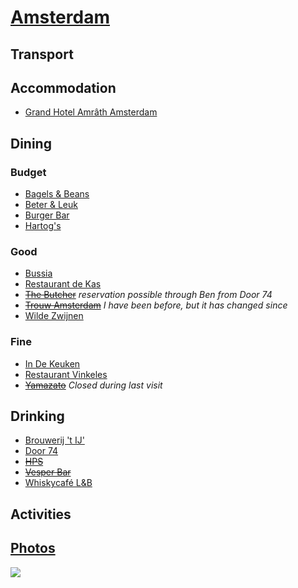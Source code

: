 # [Amsterdam](http://en.wikipedia.org/wiki/Amsterdam)

## Transport

## Accommodation

* [Grand Hotel Amrâth Amsterdam](http://www.amrathamsterdam.com/)

## Dining

### Budget

* [Bagels & Beans](http://www.bagelsbeans.nl/)
* [Beter & Leuk](http://www.beterenleuk.nl/)
* [Burger Bar](http://burger-bar.nl)
* [Hartog's](http://www.volkorenbrood.nl/)

### Good

* [Bussia](http://www.bussia.nl/)
* [Restaurant de Kas](http://www.restaurantdekas.nl)
* ~~[The Butcher](http://www.the-butcher.com)~~ _reservation possible through Ben from Door 74_
* ~~[Trouw Amsterdam](http://trouwamsterdam.nl)~~ _I have been before, but it has changed since_
* [Wilde Zwijnen](http://wildezwijnen.com)

### Fine

* [In De Keuken](http://www.indekeuken.com/)
* [Restaurant Vinkeles](http://dylanamsterdam.com/taste-of-the-dylan/)
* ~~[Yamazato](http://www.yamazato.nl)~~ *Closed during last visit*

## Drinking

* [Brouwerij 't IJ'](http://www.brouwerijhetij.nl/)
* [Door 74](http://www.door-74.com/)
* ~~[HPS](http://www.hpsamsterdam.com)~~
* ~~[Vesper Bar](http://www.vesperbar.nl)~~
* [Whiskycafé L&B](http://www.whiskyproeverijen.nl/en_cafe.htm)

## Activities

## [Photos](http://www.flickr.com/photos/dylane/sets/72157629919021198/)

![](http://farm6.staticflickr.com/5152/7188630286_e174b00d5f_m.jpg)
